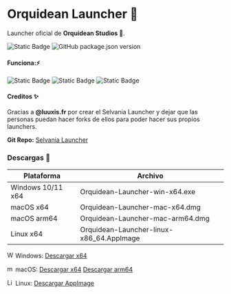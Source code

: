 # Orquidean Launcher 💮
Launcher oficial de **Orquidean Studios 💮**.

![Static Badge](https://img.shields.io/badge/Working-3A9740?logo=ticktick&logoColor=49E453)
![GitHub package.json version](https://img.shields.io/github/package-json/v/itzrauh/Orquidean-Launcher)

#### Funciona:⚡
![Static Badge](https://img.shields.io/badge/Windows-white?logo=windows&logoColor=0078D4) ![Static Badge](https://img.shields.io/badge/macOS-white?logo=apple&logoColor=000000) ![Static Badge](https://img.shields.io/badge/Linux-white?logo=linux&logoColor=FCC624) 

#### Creditos ✨
Gracias a **@luuxis.fr** por crear el Selvania Launcher y dejar que
las personas puedan hacer forks de ellos para poder hacer sus propios launchers.

**Git Repo:** [Selvania Launcher](https://github.com/luuxis/Selvania-Launcher)


###  Descargas 📂

| Plataforma  | Archivo  |
| ------------ | ------------ |
| Windows 10/11 x64  | Orquidean-Launcher-win-x64.exe |
| macOS x64  | Orquidean-Launcher-mac-x64.dmg |
| macOS arm64  | Orquidean-Launcher-mac-arm64.dmg  |
| Linux x64 | Orquidean-Launcher-linux-x86_64.AppImage |


<img src="https://simpleicons.org/icons/windows.svg" alt="Windows Logo" width="15" height="15" style="fill: 0078D4;"> Windows: [Descargar x64](https://github.com/itzrauh/Orquidean-Launcher/releases/download/1.2.1/Orquidean-Launcher-win-x64.exe)

<img src="https://simpleicons.org/icons/apple.svg" alt="macOS Logo" width="15" height="15" style="fill: FFFFFF;"> macOS: [Descargar x64](https://github.com/itzrauh/Orquidean-Launcher/releases/download/1.2.1/Orquidean-Launcher-mac-x64.dmg) [Descargar arm64](https://github.com/itzrauh/Orquidean-Launcher/releases/download/1.1.0/Orquidean-Launcher-mac-arm64.dmg)

<img src="https://simpleicons.org/icons/linux.svg" alt="Linux Logo" width="15" height="15" style="fill: FCC624;"> Linux: [Descargar AppImage](https://github.com/itzrauh/Orquidean-Launcher/releases/download/1.2.1/Orquidean-Launcher-linux-x86_64.AppImage)
